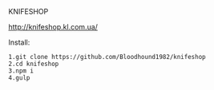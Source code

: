 KNIFESHOP

http://knifeshop.kl.com.ua/

Install:

	1.git clone https://github.com/Bloodhound1982/knifeshop
	2.cd knifeshop
	3.npm i
	4.gulp
